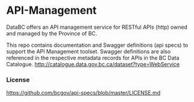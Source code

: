 # API-Management

DataBC offers an API management service for RESTful APIs (http) owned and managed by the Province of BC. 

This repo contains documentation and Swagger definitions (api specs) to support the API Management toolset. Swagger definitions are also referenced in the respective metadata records for APIs in the BC Data Catalogue. http://catalogue.data.gov.bc.ca/dataset?type=WebService

### License

https://github.com/bcgov/api-specs/blob/master/LICENSE.md
